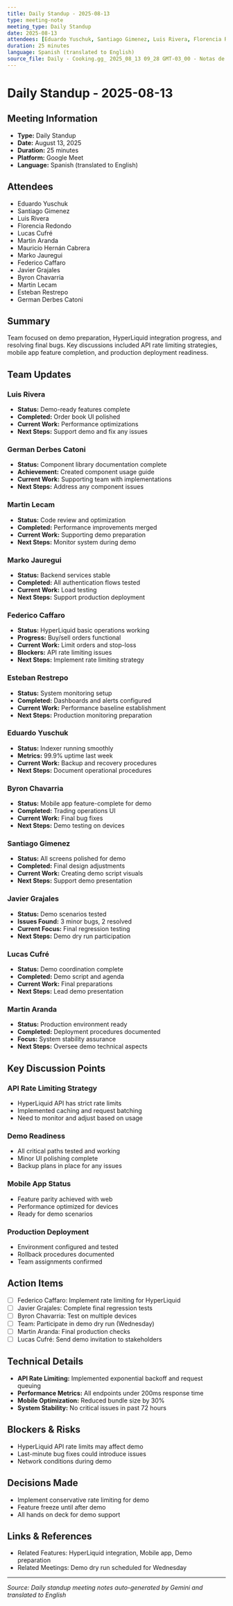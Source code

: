 ```yaml
---
title: Daily Standup - 2025-08-13
type: meeting-note
meeting_type: Daily Standup
date: 2025-08-13
attendees: [Eduardo Yuschuk, Santiago Gimenez, Luis Rivera, Florencia Redondo, Lucas Cufré, Martin Aranda, Mauricio Hernán Cabrera, Marko Jauregui, Federico Caffaro, Javier Grajales, Byron Chavarria, Martin Lecam, Esteban Restrepo, German Derbes Catoni]
duration: 25 minutes
language: Spanish (translated to English)
source_file: Daily - Cooking.gg_ 2025_08_13 09_28 GMT-03_00 - Notas de Gemini.md
---
```


# Daily Standup - 2025-08-13

## Meeting Information
- **Type:** Daily Standup
- **Date:** August 13, 2025
- **Duration:** 25 minutes
- **Platform:** Google Meet
- **Language:** Spanish (translated to English)

## Attendees
- Eduardo Yuschuk
- Santiago Gimenez
- Luis Rivera
- Florencia Redondo
- Lucas Cufré
- Martin Aranda
- Mauricio Hernán Cabrera
- Marko Jauregui
- Federico Caffaro
- Javier Grajales
- Byron Chavarria
- Martin Lecam
- Esteban Restrepo
- German Derbes Catoni

## Summary
Team focused on demo preparation, HyperLiquid integration progress, and resolving final bugs. Key discussions included API rate limiting strategies, mobile app feature completion, and production deployment readiness.

## Team Updates

### Luis Rivera
- **Status:** Demo-ready features complete
- **Completed:** Order book UI polished
- **Current Work:** Performance optimizations
- **Next Steps:** Support demo and fix any issues

### German Derbes Catoni
- **Status:** Component library documentation complete
- **Achievement:** Created component usage guide
- **Current Work:** Supporting team with implementations
- **Next Steps:** Address any component issues

### Martin Lecam
- **Status:** Code review and optimization
- **Completed:** Performance improvements merged
- **Current Work:** Supporting demo preparation
- **Next Steps:** Monitor system during demo

### Marko Jauregui
- **Status:** Backend services stable
- **Completed:** All authentication flows tested
- **Current Work:** Load testing
- **Next Steps:** Support production deployment

### Federico Caffaro
- **Status:** HyperLiquid basic operations working
- **Progress:** Buy/sell orders functional
- **Current Work:** Limit orders and stop-loss
- **Blockers:** API rate limiting issues
- **Next Steps:** Implement rate limiting strategy

### Esteban Restrepo
- **Status:** System monitoring setup
- **Completed:** Dashboards and alerts configured
- **Current Work:** Performance baseline establishment
- **Next Steps:** Production monitoring preparation

### Eduardo Yuschuk
- **Status:** Indexer running smoothly
- **Metrics:** 99.9% uptime last week
- **Current Work:** Backup and recovery procedures
- **Next Steps:** Document operational procedures

### Byron Chavarria
- **Status:** Mobile app feature-complete for demo
- **Completed:** Trading operations UI
- **Current Work:** Final bug fixes
- **Next Steps:** Demo testing on devices

### Santiago Gimenez
- **Status:** All screens polished for demo
- **Completed:** Final design adjustments
- **Current Work:** Creating demo script visuals
- **Next Steps:** Support demo presentation

### Javier Grajales
- **Status:** Demo scenarios tested
- **Issues Found:** 3 minor bugs, 2 resolved
- **Current Focus:** Final regression testing
- **Next Steps:** Demo dry run participation

### Lucas Cufré
- **Status:** Demo coordination complete
- **Completed:** Demo script and agenda
- **Current Work:** Final preparations
- **Next Steps:** Lead demo presentation

### Martin Aranda
- **Status:** Production environment ready
- **Completed:** Deployment procedures documented
- **Focus:** System stability assurance
- **Next Steps:** Oversee demo technical aspects

## Key Discussion Points

### API Rate Limiting Strategy
- HyperLiquid API has strict rate limits
- Implemented caching and request batching
- Need to monitor and adjust based on usage

### Demo Readiness
- All critical paths tested and working
- Minor UI polishing complete
- Backup plans in place for any issues

### Mobile App Status
- Feature parity achieved with web
- Performance optimized for devices
- Ready for demo scenarios

### Production Deployment
- Environment configured and tested
- Rollback procedures documented
- Team assignments confirmed

## Action Items
- [ ] Federico Caffaro: Implement rate limiting for HyperLiquid
- [ ] Javier Grajales: Complete final regression tests
- [ ] Byron Chavarria: Test on multiple devices
- [ ] Team: Participate in demo dry run (Wednesday)
- [ ] Martin Aranda: Final production checks
- [ ] Lucas Cufré: Send demo invitation to stakeholders

## Technical Details
- **API Rate Limiting:** Implemented exponential backoff and request queuing
- **Performance Metrics:** All endpoints under 200ms response time
- **Mobile Optimization:** Reduced bundle size by 30%
- **System Stability:** No critical issues in past 72 hours

## Blockers & Risks
- HyperLiquid API rate limits may affect demo
- Last-minute bug fixes could introduce issues
- Network conditions during demo

## Decisions Made
- Implement conservative rate limiting for demo
- Feature freeze until after demo
- All hands on deck for demo support

## Links & References
- Related Features: HyperLiquid integration, Mobile app, Demo preparation
- Related Meetings: Demo dry run scheduled for Wednesday

---
*Source: Daily standup meeting notes auto-generated by Gemini and translated to English*